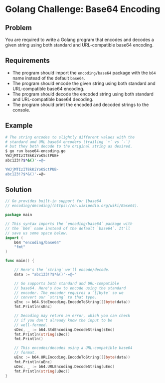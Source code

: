 # Golang Challenge: Base64 Encoding

## Problem

You are required to write a Golang program that encodes and decodes a given string using both standard and URL-compatible base64 encoding.

## Requirements

- The program should import the `encoding/base64` package with the `b64` name instead of the default `base64`.
- The program should encode the given string using both standard and URL-compatible base64 encoding.
- The program should decode the encoded string using both standard and URL-compatible base64 decoding.
- The program should print the encoded and decoded strings to the console.

## Example

```sh
# The string encodes to slightly different values with the
# standard and URL base64 encoders (trailing `+` vs `-`)
# but they both decode to the original string as desired.
$ go run base64-encoding.go
YWJjMTIzIT8kKiYoKSctPUB+
abc123!?$*&()'-=@~

YWJjMTIzIT8kKiYoKSctPUB-
abc123!?$*&()'-=@~

```

## Solution

```go
// Go provides built-in support for [base64
// encoding/decoding](https://en.wikipedia.org/wiki/Base64).

package main

// This syntax imports the `encoding/base64` package with
// the `b64` name instead of the default `base64`. It'll
// save us some space below.
import (
	b64 "encoding/base64"
	"fmt"
)

func main() {

	// Here's the `string` we'll encode/decode.
	data := "abc123!?$*&()'-=@~"

	// Go supports both standard and URL-compatible
	// base64. Here's how to encode using the standard
	// encoder. The encoder requires a `[]byte` so we
	// convert our `string` to that type.
	sEnc := b64.StdEncoding.EncodeToString([]byte(data))
	fmt.Println(sEnc)

	// Decoding may return an error, which you can check
	// if you don't already know the input to be
	// well-formed.
	sDec, _ := b64.StdEncoding.DecodeString(sEnc)
	fmt.Println(string(sDec))
	fmt.Println()

	// This encodes/decodes using a URL-compatible base64
	// format.
	uEnc := b64.URLEncoding.EncodeToString([]byte(data))
	fmt.Println(uEnc)
	uDec, _ := b64.URLEncoding.DecodeString(uEnc)
	fmt.Println(string(uDec))
}

```